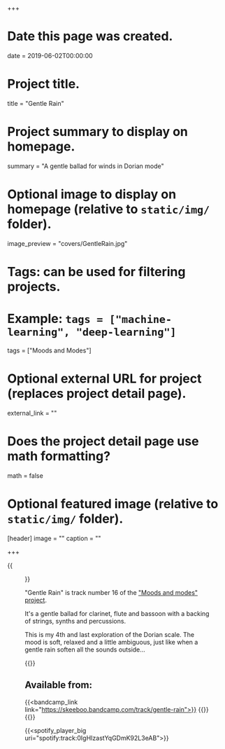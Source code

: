 +++
# Date this page was created.
date = 2019-06-02T00:00:00

# Project title.
title = "Gentle Rain"

# Project summary to display on homepage.
summary = "A gentle ballad for winds in Dorian mode"

# Optional image to display on homepage (relative to `static/img/` folder).
image_preview = "covers/GentleRain.jpg"

# Tags: can be used for filtering projects.
# Example: `tags = ["machine-learning", "deep-learning"]`
tags = ["Moods and Modes"]

# Optional external URL for project (replaces project detail page).
external_link = ""

# Does the project detail page use math formatting?
math = false

# Optional featured image (relative to `static/img/` folder).
[header]
image = ""
caption = ""

+++

{{<figure src="/img/covers/GentleRain.jpg" width="320" link="https://distrokid.com/hyperfollow/skeeboo/gentle-rain" target="_blank">}}

"Gentle Rain" is track number 16 of the ["Moods and modes" project](/post/moods_and_modes). 

It's a gentle ballad for clarinet, flute and bassoon with a backing of strings, synths and percussions. 

This is my 4th and last exploration of the Dorian scale. The mood is soft, relaxed and a little ambiguous, just like when a gentle rain soften all the sounds outside...

{{<bandcamp title="Gentle Rain" track="3130573270" link="https://skeeboo.bandcamp.com/track/gentle-rain">}}

## Available from:

{{<bandcamp_link link="https://skeeboo.bandcamp.com/track/gentle-rain">}}
{{<itunes link="https://music.apple.com/us/album/gentle-rain-single/1466397776">}}
{{<spotify link="https://open.spotify.com/track/0IgHIzastYqGDmK92L3eAB">}}

{{<spotify_player_big uri="spotify:track:0IgHIzastYqGDmK92L3eAB">}}